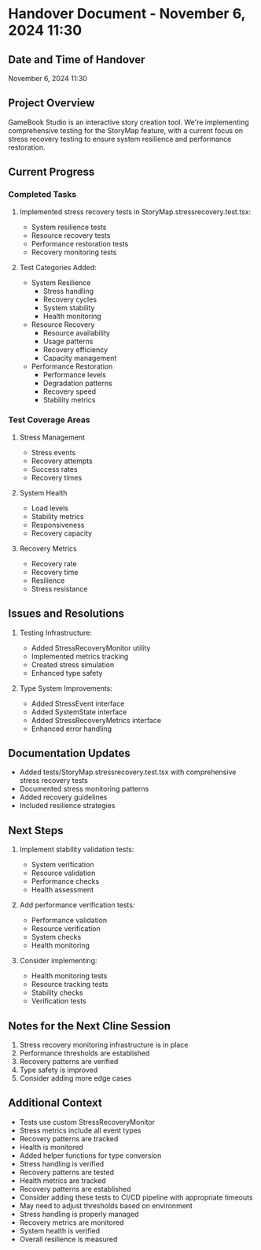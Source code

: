 # Handover Document - November 6, 2024 11:30

## Date and Time of Handover
November 6, 2024 11:30

## Project Overview
GameBook Studio is an interactive story creation tool. We're implementing comprehensive testing for the StoryMap feature, with a current focus on stress recovery testing to ensure system resilience and performance restoration.

## Current Progress

### Completed Tasks
1. Implemented stress recovery tests in StoryMap.stressrecovery.test.tsx:
   - System resilience tests
   - Resource recovery tests
   - Performance restoration tests
   - Recovery monitoring tests

2. Test Categories Added:
   - System Resilience
     * Stress handling
     * Recovery cycles
     * System stability
     * Health monitoring
   - Resource Recovery
     * Resource availability
     * Usage patterns
     * Recovery efficiency
     * Capacity management
   - Performance Restoration
     * Performance levels
     * Degradation patterns
     * Recovery speed
     * Stability metrics

### Test Coverage Areas
1. Stress Management
   - Stress events
   - Recovery attempts
   - Success rates
   - Recovery times

2. System Health
   - Load levels
   - Stability metrics
   - Responsiveness
   - Recovery capacity

3. Recovery Metrics
   - Recovery rate
   - Recovery time
   - Resilience
   - Stress resistance

## Issues and Resolutions
1. Testing Infrastructure:
   - Added StressRecoveryMonitor utility
   - Implemented metrics tracking
   - Created stress simulation
   - Enhanced type safety

2. Type System Improvements:
   - Added StressEvent interface
   - Added SystemState interface
   - Added StressRecoveryMetrics interface
   - Enhanced error handling

## Documentation Updates
- Added tests/StoryMap.stressrecovery.test.tsx with comprehensive stress recovery tests
- Documented stress monitoring patterns
- Added recovery guidelines
- Included resilience strategies

## Next Steps
1. Implement stability validation tests:
   - System verification
   - Resource validation
   - Performance checks
   - Health assessment

2. Add performance verification tests:
   - Performance validation
   - Resource verification
   - System checks
   - Health monitoring

3. Consider implementing:
   - Health monitoring tests
   - Resource tracking tests
   - Stability checks
   - Verification tests

## Notes for the Next Cline Session
1. Stress recovery monitoring infrastructure is in place
2. Performance thresholds are established
3. Recovery patterns are verified
4. Type safety is improved
5. Consider adding more edge cases

## Additional Context
- Tests use custom StressRecoveryMonitor
- Stress metrics include all event types
- Recovery patterns are tracked
- Health is monitored
- Added helper functions for type conversion
- Stress handling is verified
- Recovery patterns are tested
- Health metrics are tracked
- Recovery patterns are established
- Consider adding these tests to CI/CD pipeline with appropriate timeouts
- May need to adjust thresholds based on environment
- Stress handling is properly managed
- Recovery metrics are monitored
- System health is verified
- Overall resilience is measured
